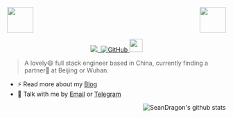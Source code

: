 <!-- top left -->
<div>
    <img src="https://emojis.slackmojis.com/emojis/images/1563480763/5999/meow_party.gif" width="60" height="60"/> 
    <img src="https://emojis.slackmojis.com/emojis/images/1563480763/5999/meow_party.gif" width="60" height="60" align="right"/> 
</div>

<!-- first row -->
<p align="center">
<a href="https://biezhi.me"><img src="https://komarev.com/ghpvc/?username=SeanDragon">&nbsp;&nbsp;<img alt="GitHub" src="https://img.shields.io/badge/dynamic/json?logo=github&label=GitHub+Followers&labelColor=282c34&color=181717&query=%24.data.totalSubs&url=https%3A%2F%2Fapi.spencerwoo.com%2Fsubstats%2F%3Fsource%3Dgithub%26queryKey%3DSeanDragon&longCache=true">
</a>
    
<img src="https://media.giphy.com/media/WUlplcMpOCEmTGBtBW/giphy.gif" width="30">
<p>

> A lovely😄 full stack engineer based in China,
> currently finding a partner🤔 at Beijing or Wuhan.

- ⚡ Read more about my [Blog](http://shangyulong.cn/)
- 💬 Talk with me by [Email](mailto:syl8023who@gmail.com) or [Telegram](https://t.me/SeanDragon)

<div>
<img align="right" src="https://github-readme-stats.vercel.app/api?username=SeanDragon&show_icons=true&icon_color=6272a4&bg_color=f8f8f2&hide_title=false&hide=contribs&include_all_commits=true" alt="SeanDragon's github stats"/>
</div>
